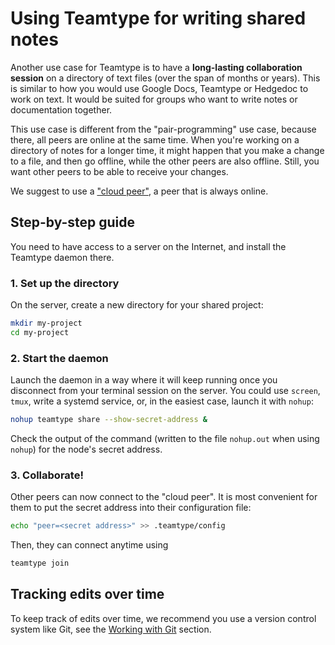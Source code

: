 <!--
SPDX-FileCopyrightText: 2024 blinry <mail@blinry.org>
SPDX-FileCopyrightText: 2024 zormit <nt4u@kpvn.de>

SPDX-License-Identifier: CC-BY-SA-4.0
-->

# Using Teamtype for writing shared notes

Another use case for Teamtype is to have a **long-lasting collaboration session** on a directory of text files (over the span of months or years). This is similar to how you would use Google Docs, Teamtype or Hedgedoc to work on text. It would be suited for groups who want to write notes or documentation together.

This use case is different from the "pair-programming" use case, because there, all peers are online at the same time. When you're working on a directory of notes for a longer time, it might happen that you make a change to a file, and then go offline, while the other peers are also offline. Still, you want other peers to be able to receive your changes.

We suggest to use a ["cloud peer"](connection-making.md#cloud-peer), a peer that is always online.

## Step-by-step guide

You need to have access to a server on the Internet, and install the Teamtype daemon there.

### 1. Set up the directory

On the server, create a new directory for your shared project:

```bash
mkdir my-project
cd my-project
```

### 2. Start the daemon

Launch the daemon in a way where it will keep running once you disconnect from your terminal session on the server. You could use `screen`, `tmux`, write a systemd service, or, in the easiest case, launch it with `nohup`:

```bash
nohup teamtype share --show-secret-address &
```

Check the output of the command (written to the file `nohup.out` when using `nohup`) for the node's secret address.

### 3. Collaborate!

Other peers can now connect to the "cloud peer". It is most convenient for them to put the secret address into their configuration file:

```bash
echo "peer=<secret address>" >> .teamtype/config
```

Then, they can connect anytime using

```bash
teamtype join
```

## Tracking edits over time

To keep track of edits over time, we recommend you use a version control system like Git, see the [Working with Git](git-integration.md) section.
